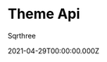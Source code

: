 ---
title: Theme Api
github: https://github.com/sqrthree/vuepress-theme-api
demo: https://blog.sqrtthree.com/vuepress-theme-api/
license: MIT
author: Sqrthree
author_link: ''
author_twitter: sqrtthree
date: 2021-04-29T00:00:00.000Z
ssg:
  - Vuepress
cms: null
css: null
category: null
description: A api-friendly theme for VuePress.
draft: true
publish_date: '2018-05-17T15:06:25Z'
update_date: '2021-08-03T16:29:33Z'
github_star: 341
github_fork: 65
---